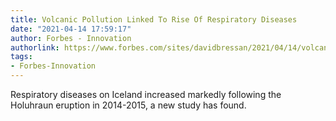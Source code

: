 ```yaml
---
title: Volcanic Pollution Linked To Rise Of Respiratory Diseases
date: "2021-04-14 17:59:17"
author: Forbes - Innovation
authorlink: https://www.forbes.com/sites/davidbressan/2021/04/14/volcanic-pollution-linked-to-rise-of-respiratory-diseases/
tags:
- Forbes-Innovation
---
```

Respiratory diseases on Iceland increased markedly following the Holuhraun eruption in 2014-2015, a new study has found.